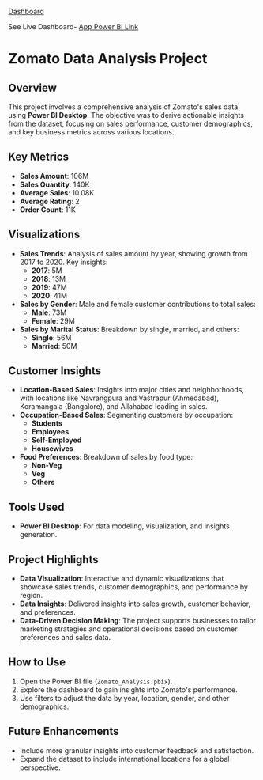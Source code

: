

[Dashboard](https://github.com/Chatterjee18/Zomato-Sales-Data-Analyst/blob/5210dbf695fb8cf870bba61ac9b04b324fdcddc5/Zomato%20Data%20Analyst.pdf)

See Live Dashboard- [ App Power BI Link](https://app.powerbi.com/groups/me/reports/52a42be0-dad2-4040-9f7a-ad8db14effee/df4cc73c4cf995656d0a?experience=power-bi)

# Zomato Data Analysis Project

## Overview
This project involves a comprehensive analysis of Zomato's sales data using **Power BI Desktop**. The objective was to derive actionable insights from the dataset, focusing on sales performance, customer demographics, and key business metrics across various locations.

## Key Metrics
- **Sales Amount**: 106M
- **Sales Quantity**: 140K
- **Average Sales**: 10.08K
- **Average Rating**: 2
- **Order Count**: 11K

## Visualizations
- **Sales Trends**: Analysis of sales amount by year, showing growth from 2017 to 2020. Key insights:
  - **2017**: 5M
  - **2018**: 13M
  - **2019**: 47M
  - **2020**: 41M
- **Sales by Gender**: Male and female customer contributions to total sales:
  - **Male**: 73M
  - **Female**: 29M
- **Sales by Marital Status**: Breakdown by single, married, and others:
  - **Single**: 56M
  - **Married**: 50M

## Customer Insights
- **Location-Based Sales**: Insights into major cities and neighborhoods, with locations like Navrangpura and Vastrapur (Ahmedabad), Koramangala (Bangalore), and Allahabad leading in sales.
- **Occupation-Based Sales**: Segmenting customers by occupation:
  - **Students**
  - **Employees**
  - **Self-Employed**
  - **Housewives**
- **Food Preferences**: Breakdown of sales by food type:
  - **Non-Veg**
  - **Veg**
  - **Others**

## Tools Used
- **Power BI Desktop**: For data modeling, visualization, and insights generation.

## Project Highlights
- **Data Visualization**: Interactive and dynamic visualizations that showcase sales trends, customer demographics, and performance by region.
- **Data Insights**: Delivered insights into sales growth, customer behavior, and preferences.
- **Data-Driven Decision Making**: The project supports businesses to tailor marketing strategies and operational decisions based on customer preferences and sales data.

## How to Use
1. Open the Power BI file (`Zomato_Analysis.pbix`).
2. Explore the dashboard to gain insights into Zomato's performance.
3. Use filters to adjust the data by year, location, gender, and other demographics.

## Future Enhancements
- Include more granular insights into customer feedback and satisfaction.
- Expand the dataset to include international locations for a global perspective.


